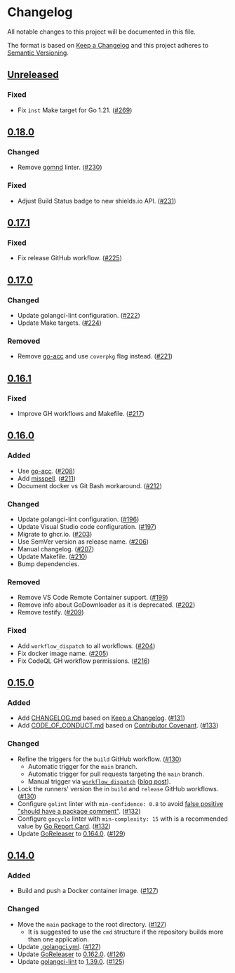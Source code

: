 # Changelog

All notable changes to this project will be documented in this file.

The format is based on [Keep a Changelog](https://keepachangelog.com/en/1.1.0/)
and this project adheres to [Semantic Versioning](https://semver.org/spec/v2.0.0.html).

## [Unreleased](https://github.com/humweb/go-tables/compare/v0.18.0...HEAD)

### Fixed

- Fix `inst` Make target for Go 1.21. ([#269](https://github.com/humweb/go-tables/pull/269))

## [0.18.0](https://github.com/humweb/go-tables/releases/tag/v0.18.0)

### Changed

- Remove [gomnd](https://github.com/tommy-muehle/go-mnd) linter. ([#230](https://github.com/humweb/go-tables/pull/230))

### Fixed

- Adjust Build Status badge to new shields.io API. ([#231](https://github.com/humweb/go-tables/pull/231))

## [0.17.1](https://github.com/humweb/go-tables/releases/tag/v0.17.1)

### Fixed

- Fix release GitHub workflow. ([#225](https://github.com/humweb/go-tables/pull/225))

## [0.17.0](https://github.com/humweb/go-tables/releases/tag/v0.17.0)

### Changed

- Update golangci-lint configuration. ([#222](https://github.com/humweb/go-tables/pull/222))
- Update Make targets. ([#224](https://github.com/humweb/go-tables/pull/224))

### Removed

- Remove [go-acc](https://github.com/ory/go-acc) and use `coverpkg` flag instead. ([#221](https://github.com/humweb/go-tables/pull/221))

## [0.16.1](https://github.com/humweb/go-tables/releases/tag/v0.16.1)

### Fixed

- Improve GH workflows and Makefile. ([#217](https://github.com/humweb/go-tables/pull/217))

## [0.16.0](https://github.com/humweb/go-tables/releases/tag/v0.16.0)

### Added

- Use [go-acc](https://github.com/ory/go-acc). ([#208](https://github.com/humweb/go-tables/pull/208))
- Add [misspell](https://github.com/client9/misspell). ([#211](https://github.com/humweb/go-tables/pull/211))
- Document docker vs Git Bash workaround. ([#212](https://github.com/humweb/go-tables/pull/212))

### Changed

- Update golangci-lint configuration. ([#196](https://github.com/humweb/go-tables/pull/196))
- Update Visual Studio code configuration. ([#197](https://github.com/humweb/go-tables/pull/197))
- Migrate to ghcr.io. ([#203](https://github.com/humweb/go-tables/pull/203))
- Use SemVer version as release name. ([#206](https://github.com/humweb/go-tables/pull/206))
- Manual changelog. ([#207](https://github.com/humweb/go-tables/pull/207))
- Update Makefile. ([#210](https://github.com/humweb/go-tables/pull/210))
- Bump dependencies.

### Removed

- Remove VS Code Remote Container support. ([#199](https://github.com/humweb/go-tables/pull/199))
- Remove info about GoDownloader as it is deprecated. ([#202](https://github.com/humweb/go-tables/pull/202))
- Remove testify. ([#209](https://github.com/humweb/go-tables/pull/209))

### Fixed

- Add `workflow_dispatch` to all workflows. ([#204](https://github.com/humweb/go-tables/pull/204))
- Fix docker image name. ([#205](https://github.com/humweb/go-tables/pull/205))
- Fix CodeQL GH workflow permissions. ([#216](https://github.com/humweb/go-tables/pull/216))

## [0.15.0](https://github.com/humweb/go-tables/releases/tag/v0.15.0)

### Added

- Add [CHANGELOG.md](CHANGELOG.md) based on [Keep a Changelog](https://keepachangelog.com/en/1.1.0/). ([#131](https://github.com/humweb/go-tables/pull/131))
- Add [CODE_OF_CONDUCT.md](CODE_OF_CONDUCT.md) based on [Contributor Covenant](https://www.contributor-covenant.org/version/2/0/code_of_conduct/). ([#133](https://github.com/humweb/go-tables/pull/133))

### Changed

- Refine the triggers for the `build` GitHub workflow. ([#130](https://github.com/humweb/go-tables/pull/130))
  - Automatic trigger for the `main` branch.
  - Automatic trigger for pull requests targeting the `main` branch.
  - Manual trigger via [`workflow_dispatch`](https://docs.github.com/en/actions/reference/events-that-trigger-workflows#workflow_dispatch) ([blog post](https://github.blog/changelog/2020-07-06-github-actions-manual-triggers-with-workflow_dispatch/)).
- Lock the runners' version the in `build` and `release` GitHub workflows. ([#130](https://github.com/humweb/go-tables/pull/130))
- Configure `golint` linter with `min-confidence: 0.8` to avoid [false positive "should have a package comment"](https://github.com/golangci/golangci-lint/issues/1556). ([#132](https://github.com/humweb/go-tables/pull/132))
- Configure `gocyclo` linter with `min-complexity: 15` with is a recommended value by [Go Report Card](https://goreportcard.com/). ([#132](https://github.com/humweb/go-tables/pull/132))
- Update [GoReleaser](https://github.com/goreleaser/goreleaser) to [0.164.0](https://github.com/goreleaser/goreleaser/releases/tag/v0.164.0). ([#129](https://github.com/humweb/go-tables/pull/129))

## [0.14.0](https://github.com/humweb/go-tables/releases/tag/v0.14.0)

### Added

- Build and push a Docker container image. ([#127](https://github.com/humweb/go-tables/pull/127))

### Changed

- Move the `main` package to the root directory. ([#127](https://github.com/humweb/go-tables/pull/127))
  - It is suggested to use the `cmd` structure if the repository builds more than one application.
- Update [.golangci.yml](https://github.com/humweb/go-tables/blob/v0.14.0/.golangci.yml). ([#127](https://github.com/humweb/go-tables/pull/127))
- Update [GoReleaser](https://github.com/goreleaser/goreleaser) to [0.162.0](https://github.com/goreleaser/goreleaser/releases/tag/v0.162.0). ([#126](https://github.com/humweb/go-tables/pull/126))
- Update [golangci-lint](https://github.com/golangci/golangci-lint) to [1.39.0](https://github.com/golangci/golangci-lint/releases/tag/v1.39.0). ([#125](https://github.com/humweb/go-tables/pull/125))

